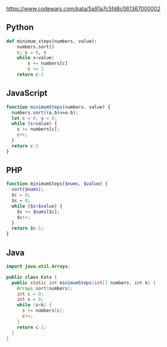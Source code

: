 https://www.codewars.com/kata/5a91a7c5fd8c061367000002

## Python
```python
def minimum_steps(numbers, value):
    numbers.sort()
    c, s = 0, 0
    while s<value:
        s += numbers[c]
        c += 1
    return c-1
```

## JavaScript
```js
function minimumSteps(numbers, value) {
  numbers.sort((a,b)=>a-b);
  let c = 0, s = 0;
  while (s<value) {
    s += numbers[c];
    c++;
  }
  return c-1
}
```

## PHP
```php
function minimumSteps($nums, $value) {
  sort($nums);
  $c = 0;
  $s = 0;
  while ($s<$value) {
    $s += $nums[$c];
    $c++;
  }
  return $c-1;
}
```

## Java
```java
import java.util.Arrays;

public class Kata {
  public static int minimumSteps(int[] numbers, int k) {
    Arrays.sort(numbers);
    int c = 0;
    int s = 0;
    while (s<k) {
      s += numbers[c];
      c++;
    }
    return c-1;
  }
}
```